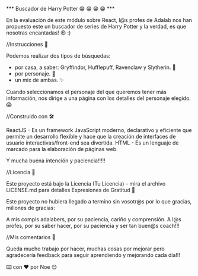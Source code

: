 
*** Buscador de Harry Potter  😁 😁 😁 😁 ***

En la evaluación de este módulo sobre React, l@s profes de Adalab nos han propuesto este un buscador de series de Harry Potter y la verdad, es que nosotras encantadas! 😍 :)


//Instrucciones 🔧

Podemos realizar dos tipos de búsquedas:
- por casa, a saber: Gryffindor, Hufflepuff, Ravenclaw y Slytherin.  🏰
- por personaje.   🧙
- un mix de ambas. ✨

Cuando seleccionamos el personaje del que queremos tener más información, nos dirige a una página con los detalles del personaje elegido. 😱

//Construido con 🛠️

ReactJS - Es un framework JavaScript moderno, declarativo y eficiente que permite un desarrollo flexible y hace que la creación de interfaces de usuario interactivas/front-end sea divertida.
HTML - Es un lenguaje de marcado para la elaboración de páginas web.

Y mucha buena intención y paciencia!!!!!

//Licencia 📄

Este proyecto está bajo la Licencia (Tu Licencia) - mira el archivo LICENSE.md para detalles Expresiones de Gratitud 🎁

Este proyecto no hubiera llegado a termino sin vosotr@s por lo que gracias, millones de gracias:

A mis compis adalabers, por su paciencia, cariño y comprensión. A l@s profes, por su saber hacer, por su paciencia y ser tan buen@s coach!!!

//Mis comentarios 📢

Queda mucho trabajo por hacer, muchas cosas por mejorar pero agradecería feedback para seguir aprendiendo y mejorando cada día!!!

⌨️ con ❤️ por Noe 😊
